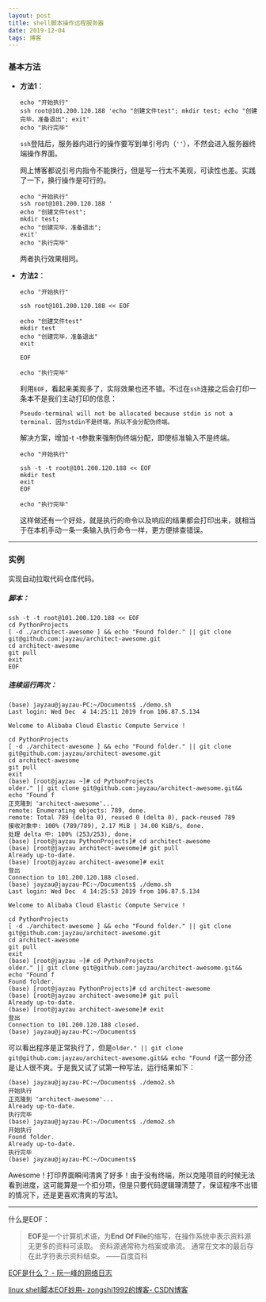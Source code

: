 ```yaml
---
layout: post
title: shell脚本操作远程服务器
date: 2019-12-04
tags: 博客   
---
```

### 基本方法

- **方法1**：

  ```shell
  echo "开始执行"
  ssh root@101.200.120.188 'echo "创建文件test"; mkdir test; echo "创建完毕，准备退出"; exit'
  echo "执行完毕"
  ```

  `ssh`登陆后，服务器内进行的操作要写到单引号内（`''`），不然会进入服务器终端操作界面。

  网上博客都说引号内指令不能换行，但是写一行太不美观，可读性也差。实践了一下，换行操作是可行的。

  ```shell
  echo "开始执行"
  ssh root@101.200.120.188 '
  echo "创建文件test"; 
  mkdir test; 
  echo "创建完毕，准备退出"; 
  exit'
  echo "执行完毕"
  ```

  两者执行效果相同。

- **方法2**：

  ```shell
  echo "开始执行"
  
  ssh root@101.200.120.188 << EOF
  
  echo "创建文件test"
  mkdir test
  echo "创建完毕，准备退出"
  exit
  
  EOF
  
  echo "执行完毕"
  ```

  利用`EOF`，看起来美观多了，实际效果也还不错。不过在`ssh`连接之后会打印一条本不是我们主动打印的信息：

  `Pseudo-terminal will not be allocated because stdin is not a terminal. 因为stdin不是终端，所以不会分配伪终端。`

  解决方案，增加-t -t参数来强制伪终端分配，即使标准输入不是终端。

  ```shell
  echo "开始执行"
  
  ssh -t -t root@101.200.120.188 << EOF
  mkdir test
  exit
  EOF
  
  echo "执行完毕"
  ```

  这样做还有一个好处，就是执行的命令以及响应的结果都会打印出来，就相当于在本机手动一条一条输入执行命令一样，更方便排查错误。

---

### 实例

实现自动拉取代码仓库代码。

##### 脚本：

```shell
ssh -t -t root@101.200.120.188 << EOF
cd PythonProjects
[ -d ./architect-awesome ] && echo "Found folder." || git clone git@github.com:jayzau/architect-awesome.git
cd architect-awesome
git pull
exit
EOF
```

##### 连续运行两次：

```shell
(base) jayzau@jayzau-PC:~/Documents$ ./demo.sh 
Last login: Wed Dec  4 14:25:11 2019 from 106.87.5.134

Welcome to Alibaba Cloud Elastic Compute Service !

cd PythonProjects
[ -d ./architect-awesome ] && echo "Found folder." || git clone git@github.com:jayzau/architect-awesome.git
cd architect-awesome
git pull
exit
(base) [root@jayzau ~]# cd PythonProjects
older." || git clone git@github.com:jayzau/architect-awesome.git&& echo "Found f 
正克隆到 'architect-awesome'...
remote: Enumerating objects: 789, done.
remote: Total 789 (delta 0), reused 0 (delta 0), pack-reused 789
接收对象中: 100% (789/789), 2.17 MiB | 34.00 KiB/s, done.
处理 delta 中: 100% (253/253), done.
(base) [root@jayzau PythonProjects]# cd architect-awesome
(base) [root@jayzau architect-awesome]# git pull
Already up-to-date.
(base) [root@jayzau architect-awesome]# exit
登出
Connection to 101.200.120.188 closed.
(base) jayzau@jayzau-PC:~/Documents$ ./demo.sh 
Last login: Wed Dec  4 14:25:53 2019 from 106.87.5.134

Welcome to Alibaba Cloud Elastic Compute Service !

cd PythonProjects
[ -d ./architect-awesome ] && echo "Found folder." || git clone git@github.com:jayzau/architect-awesome.git
cd architect-awesome
git pull
exit
(base) [root@jayzau ~]# cd PythonProjects
older." || git clone git@github.com:jayzau/architect-awesome.git&& echo "Found f 
Found folder.
(base) [root@jayzau PythonProjects]# cd architect-awesome
(base) [root@jayzau architect-awesome]# git pull
Already up-to-date.
(base) [root@jayzau architect-awesome]# exit
登出
Connection to 101.200.120.188 closed.
(base) jayzau@jayzau-PC:~/Documents$ 
```

可以看出程序是正常执行了，但是`older." || git clone git@github.com:jayzau/architect-awesome.git&& echo "Found f`这一部分还是让人很不爽。于是我又试了试第一种写法，运行结果如下：

```shell
(base) jayzau@jayzau-PC:~/Documents$ ./demo2.sh 
开始执行
正克隆到 'architect-awesome'...
Already up-to-date.
执行完毕
(base) jayzau@jayzau-PC:~/Documents$ ./demo2.sh 
开始执行
Found folder.
Already up-to-date.
执行完毕
(base) jayzau@jayzau-PC:~/Documents$ 
```

Awesome！打印界面瞬间清爽了好多！由于没有终端，所以克隆项目的时候无法看到进度，这可能算是一个扣分项，但是只要代码逻辑理清楚了，保证程序不出错的情况下，还是更喜欢清爽的写法1。

---

什么是EOF：

> **EOF**是一个计算机术语，为**End Of File**的缩写，在操作系统中表示资料源无更多的资料可读取。 资料源通常称为档案或串流。 通常在文本的最后存在此字符表示资料结束。    ——百度百科

[EOF是什么？ - 阮一峰的网络日志](http://www.ruanyifeng.com/blog/2011/11/eof.html)

[linux shell脚本EOF妙用- zongshi1992的博客- CSDN博客](https://blog.csdn.net/zongshi1992/article/details/71693045)

